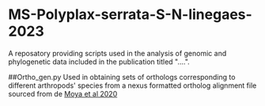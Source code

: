 # MS-Polyplax-serrata-S-N-linegaes-2023
A reposatory providing scripts used in the analysis of genomic and phylogenetic data included in the publication titled "....".

##Ortho_gen.py
Used in obtaining sets of orthologs corresponding to different arthropods' species from a nexus formatted ortholog alignment file sourced from de [Moya et al 2020](https://academic.oup.com/sysbio/article/70/4/719/5912026)
